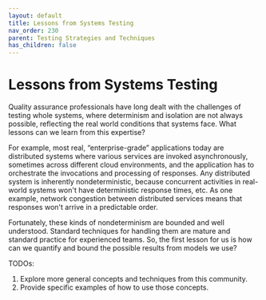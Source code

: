 ```yaml
---
layout: default
title: Lessons from Systems Testing
nav_order: 230
parent: Testing Strategies and Techniques
has_children: false
---
```


# Lessons from Systems Testing

Quality assurance professionals have long dealt with the challenges of testing whole systems, where determinism and isolation are not always possible, reflecting the real world conditions that systems face. What lessons can we learn from this expertise?

For example, most real, &ldquo;enterprise-grade&rdquo; applications today are distributed systems where various services are invoked asynchronously, sometimes across different cloud environments, and the application has to orchestrate the invocations and processing of responses. Any distributed system is inherently nondeterministic, because concurrent activities in real-world systems won't have deterministic response times, etc. As one example, network congestion between distributed services means that responses won't arrive in a predictable order. 

Fortunately, these kinds of nondeterminism are bounded and well understood. Standard techniques for handling them are mature and standard practice for experienced teams. So, the first lesson for us is how can we quantify and bound the possible results from models we use?


TODOs:

1. Explore more general concepts and techniques from this community.
1. Provide specific examples of how to use those concepts.
